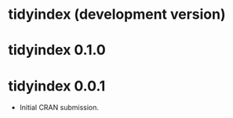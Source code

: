 # tidyindex (development version)

# tidyindex 0.1.0

# tidyindex 0.0.1

* Initial CRAN submission.
